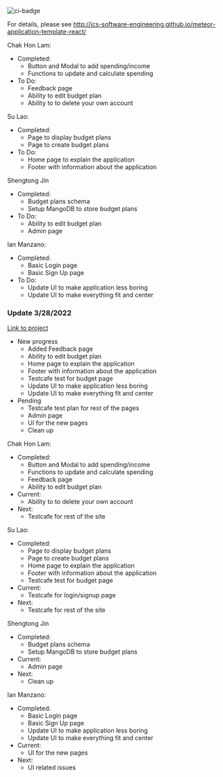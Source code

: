 ![ci-badge](https://github.com/ics-software-engineering/meteor-application-template-react/workflows/ci-meteor-application-template-react/badge.svg)

For details, please see http://ics-software-engineering.github.io/meteor-application-template-react/

Chak Hon Lam:
 - Completed:
   - Button and Modal to add spending/income
   - Functions to update and calculate spending
 - To Do:
   - Feedback page
   - Ability to edit budget plan
   - Ability to to delete your own account

Su Lao:
 - Completed:
   - Page to display budget plans
   - Page to create budget plans
 - To Do:
   - Home page to explain the application
   - Footer with information about the application

Shengtong Jin
 - Completed:
   - Budget plans schema
   - Setup MangoDB to store budget plans
 - To Do:
   - Ability to edit budget plan
   - Admin page

Ian Manzano:
- Completed:
    - Basic Login page
    - Basic Sign Up page
- To Do:
    - Update UI to make application less boring
    - Update UI to make everything fit and center

### Update 3/28/2022
[Link to project](https://github.com/bug-catchers/just-budget)

 - New progress
   - Added Feedback page
   - Ability to edit budget plan
   - Home page to explain the application
   - Footer with information about the application
   - Testcafe test for budget page
   - Update UI to make application less boring
   - Update UI to make everything fit and center
 - Pending
   - Testcafe test plan for rest of the pages
   - Admin page
   - UI for the new pages
   - Clean up 

Chak Hon Lam:
 - Completed:
   - Button and Modal to add spending/income
   - Functions to update and calculate spending
   - Feedback page
   - Ability to edit budget plan
 - Current:
   - Ability to to delete your own account
 - Next:
   - Testcafe for rest of the site

Su Lao:
 - Completed:
   - Page to display budget plans
   - Page to create budget plans
   - Home page to explain the application
   - Footer with information about the application
   - Testcafe test for budget page
 - Current:
   - Testcafe for login/signup page
 - Next:
   - Testcafe for rest of the site 

Shengtong Jin
 - Completed:
   - Budget plans schema
   - Setup MangoDB to store budget plans
 - Current:
   - Admin page
 - Next:
   - Clean up

Ian Manzano:
 - Completed:
   - Basic Login page
   - Basic Sign Up page
   - Update UI to make application less boring
   - Update UI to make everything fit and center
 - Current:
   - UI for the new pages
 - Next:
   - UI related issues

